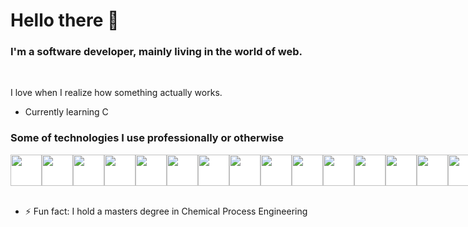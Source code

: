 # Hello there 👋


### I'm a software developer, mainly living in the world of web.

<br/>

I love when I realize how something actually works.

- Currently learning C


### Some of technologies I use professionally or otherwise
<div style="display:flex;gap:30;">
<img style="background-color:white;" src="https://uxwing.com/wp-content/themes/uxwing/download/brands-and-social-media/typescript-programming-language-icon.png" height="50" width="50"/>
<img style="background-color:white;" src="https://upload.wikimedia.org/wikipedia/commons/thumb/6/6a/JavaScript-logo.png/800px-JavaScript-logo.png" height="50" width="50"/>
<img style="background-color:white;" src="https://static-00.iconduck.com/assets.00/node-js-icon-454x512-nztofx17.png" height="50" width="50"/>
<img style="background-color:white;" src="https://encrypted-tbn0.gstatic.com/images?q=tbn:ANd9GcT4T1YOdxe--UDu6VlEaqifJFs_dIXyiJUM0A&s" height="50" width="50"/>
<img style="background-color:white;" src="https://cdn.worldvectorlogo.com/logos/mongodb-icon-2.svg" height="50" width="50"/>
<img style="background-color:white;" src="https://encrypted-tbn0.gstatic.com/images?q=tbn:ANd9GcSlGmKtrnxElpqw3AExKXPWWBulcwjlvDJa1Q&s" height="50" width="50"/>
<img style="background-color:white;" src="https://logowik.com/content/uploads/images/nextjs2106.logowik.com.webp" height="50" width="50"/>
<img style="background-color:white;" src="https://encrypted-tbn0.gstatic.com/images?q=tbn:ANd9GcSW1AvoJXu1NMIvNfwIWMLEX0xp7ZyQ11RjoQ&s" height="50" width="50"/>
<img style="background-color:white;" src="https://upload.wikimedia.org/wikipedia/commons/4/45/NuxtJS_Logo.png" height="50" width="50"/>
<img style="background-color:white;" src="https://encrypted-tbn0.gstatic.com/images?q=tbn:ANd9GcQNhoXisDruJMDAq3Ltd-wuaMW2lGxck9wAKw&s" height="50" width="50"/>
<img style="background-color:white;" src="https://encrypted-tbn0.gstatic.com/images?q=tbn:ANd9GcQfFGMQxd1RBWwVo8YFgAFfNF-FTXLhtZnyzQ&s" height="50" width="50"/>
<img style="background-color:white;" src="https://encrypted-tbn0.gstatic.com/images?q=tbn:ANd9GcQ803r_FTGrMlWpKJqOWmQgwv0BkQaDWy8q1Q&s" height="50" width="50"/>
<img style="background-color:white;" src="https://logowik.com/content/uploads/images/lua3630.jpg" height="50" width="50"/>
<img style="background-color:white;" src="https://seeklogo.com/images/R/react-query-logo-1340EA4CE9-seeklogo.com.png" height="50" width="50"/>
<img style="background-color:white;" src="https://upload.wikimedia.org/wikipedia/commons/thumb/d/db/Npm-logo.svg/540px-Npm-logo.svg.png" height="50" width="50"/>
</div>

<br/>


- ⚡ Fun fact: I hold a masters degree in Chemical Process Engineering

